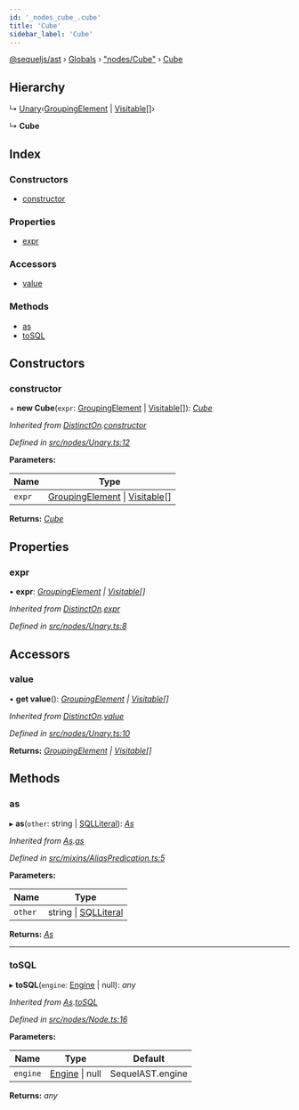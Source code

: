 ```yaml
---
id: '_nodes_cube_.cube'
title: 'Cube'
sidebar_label: 'Cube'
---
```


[@sequeljs/ast](../index.md) › [Globals](../globals.md) ›
["nodes/Cube"](../modules/_nodes_cube_.md) › [Cube](_nodes_cube_.cube.md)

## Hierarchy

↳
[Unary](_nodes_unary_.unary.md)‹[GroupingElement](_nodes_groupingelement_.groupingelement.md)
| [Visitable](../modules/_visitors_visitable_.md#visitable)[]›

↳ **Cube**

## Index

### Constructors

- [constructor](_nodes_cube_.cube.md#constructor)

### Properties

- [expr](_nodes_cube_.cube.md#expr)

### Accessors

- [value](_nodes_cube_.cube.md#value)

### Methods

- [as](_nodes_cube_.cube.md#as)
- [toSQL](_nodes_cube_.cube.md#tosql)

## Constructors

### constructor

\+ **new Cube**(`expr`:
[GroupingElement](_nodes_groupingelement_.groupingelement.md) |
[Visitable](../modules/_visitors_visitable_.md#visitable)[]):
_[Cube](_nodes_cube_.cube.md)_

_Inherited from
[DistinctOn](_nodes_distincton_.distincton.md).[constructor](_nodes_distincton_.distincton.md#constructor)_

_Defined in
[src/nodes/Unary.ts:12](https://github.com/sequeljs/ast/blob/aa0ef0f/src/nodes/Unary.ts#L12)_

**Parameters:**

| Name   | Type                                                                                                                             |
| ------ | -------------------------------------------------------------------------------------------------------------------------------- |
| `expr` | [GroupingElement](_nodes_groupingelement_.groupingelement.md) &#124; [Visitable](../modules/_visitors_visitable_.md#visitable)[] |

**Returns:** _[Cube](_nodes_cube_.cube.md)_

## Properties

### expr

• **expr**: _[GroupingElement](_nodes_groupingelement_.groupingelement.md) |
[Visitable](../modules/_visitors_visitable_.md#visitable)[]_

_Inherited from
[DistinctOn](_nodes_distincton_.distincton.md).[expr](_nodes_distincton_.distincton.md#expr)_

_Defined in
[src/nodes/Unary.ts:8](https://github.com/sequeljs/ast/blob/aa0ef0f/src/nodes/Unary.ts#L8)_

## Accessors

### value

• **get value**():
_[GroupingElement](_nodes_groupingelement_.groupingelement.md) |
[Visitable](../modules/_visitors_visitable_.md#visitable)[]_

_Inherited from
[DistinctOn](_nodes_distincton_.distincton.md).[value](_nodes_distincton_.distincton.md#value)_

_Defined in
[src/nodes/Unary.ts:10](https://github.com/sequeljs/ast/blob/aa0ef0f/src/nodes/Unary.ts#L10)_

**Returns:** _[GroupingElement](_nodes_groupingelement_.groupingelement.md) |
[Visitable](../modules/_visitors_visitable_.md#visitable)[]_

## Methods

### as

▸ **as**(`other`: string | [SQLLiteral](_nodes_sqlliteral_.sqlliteral.md)):
_[As](_nodes_as_.as.md)_

_Inherited from [As](_nodes_as_.as.md).[as](_nodes_as_.as.md#as)_

_Defined in
[src/mixins/AliasPredication.ts:5](https://github.com/sequeljs/ast/blob/aa0ef0f/src/mixins/AliasPredication.ts#L5)_

**Parameters:**

| Name    | Type                                                         |
| ------- | ------------------------------------------------------------ |
| `other` | string &#124; [SQLLiteral](_nodes_sqlliteral_.sqlliteral.md) |

**Returns:** _[As](_nodes_as_.as.md)_

---

### toSQL

▸ **toSQL**(`engine`: [Engine](../interfaces/_interfaces_engine_.engine.md) |
null): _any_

_Inherited from [As](_nodes_as_.as.md).[toSQL](_nodes_as_.as.md#tosql)_

_Defined in
[src/nodes/Node.ts:16](https://github.com/sequeljs/ast/blob/aa0ef0f/src/nodes/Node.ts#L16)_

**Parameters:**

| Name     | Type                                                              | Default          |
| -------- | ----------------------------------------------------------------- | ---------------- |
| `engine` | [Engine](../interfaces/_interfaces_engine_.engine.md) &#124; null | SequelAST.engine |

**Returns:** _any_
